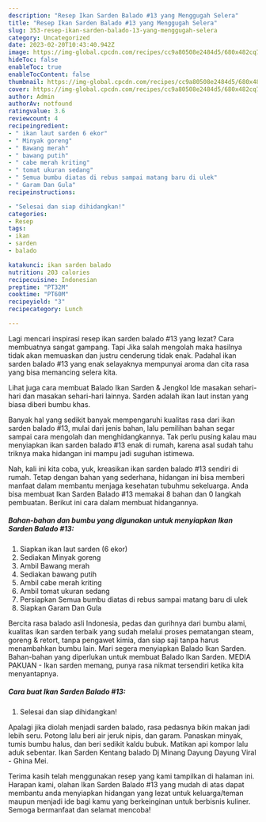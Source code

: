 ```yaml
---
description: "Resep Ikan Sarden Balado #13 yang Menggugah Selera"
title: "Resep Ikan Sarden Balado #13 yang Menggugah Selera"
slug: 353-resep-ikan-sarden-balado-13-yang-menggugah-selera
category: Uncategorized
date: 2023-02-20T10:43:40.942Z
image: https://img-global.cpcdn.com/recipes/cc9a80508e2484d5/680x482cq70/ikan-sarden-balado-13-foto-resep-utama.jpg
hideToc: false
enableToc: true
enableTocContent: false
thumbnail: https://img-global.cpcdn.com/recipes/cc9a80508e2484d5/680x482cq70/ikan-sarden-balado-13-foto-resep-utama.jpg
cover: https://img-global.cpcdn.com/recipes/cc9a80508e2484d5/680x482cq70/ikan-sarden-balado-13-foto-resep-utama.jpg
author: Admin
authorAv: notfound
ratingvalue: 3.6
reviewcount: 4
recipeingredient:
- " ikan laut sarden 6 ekor"
- " Minyak goreng"
- " Bawang merah"
- " bawang putih"
- " cabe merah kriting"
- " tomat ukuran sedang"
- " Semua bumbu diatas di rebus sampai matang baru di ulek"
- " Garam Dan Gula"
recipeinstructions:

- "Selesai dan siap dihidangkan!"
categories:
- Resep
tags:
- ikan
- sarden
- balado

katakunci: ikan sarden balado 
nutrition: 203 calories
recipecuisine: Indonesian
preptime: "PT32M"
cooktime: "PT60M"
recipeyield: "3"
recipecategory: Lunch

---
```



Lagi mencari inspirasi resep ikan sarden balado #13 yang lezat? Cara membuatnya sangat gampang. Tapi Jika salah mengolah maka hasilnya tidak akan memuaskan dan justru cenderung tidak enak. Padahal ikan sarden balado #13 yang enak selayaknya mempunyai aroma dan cita rasa yang bisa memancing selera kita.


Lihat juga cara membuat Balado Ikan Sarden &amp; Jengkol Ide masakan sehari-hari dan masakan sehari-hari lainnya. Sarden adalah ikan laut instan yang biasa diberi bumbu khas.

Banyak hal yang sedikit banyak mempengaruhi kualitas rasa dari ikan sarden balado #13, mulai dari jenis bahan, lalu pemilihan bahan segar sampai cara mengolah dan menghidangkannya. Tak perlu pusing kalau mau menyiapkan ikan sarden balado #13 enak di rumah, karena asal sudah tahu triknya maka hidangan ini mampu jadi suguhan istimewa.


Nah, kali ini kita coba, yuk, kreasikan ikan sarden balado #13 sendiri di rumah. Tetap dengan bahan yang sederhana, hidangan ini bisa memberi manfaat dalam membantu menjaga kesehatan tubuhmu sekeluarga. Anda bisa membuat Ikan Sarden Balado #13 memakai 8 bahan dan 0 langkah pembuatan. Berikut ini cara dalam membuat hidangannya.

<!--inarticleads1-->

##### Bahan-bahan dan bumbu yang digunakan untuk menyiapkan Ikan Sarden Balado #13:

1. Siapkan  ikan laut sarden (6 ekor)
1. Sediakan  Minyak goreng
1. Ambil  Bawang merah
1. Sediakan  bawang putih
1. Ambil  cabe merah kriting
1. Ambil  tomat ukuran sedang
1. Persiapkan  Semua bumbu diatas di rebus sampai matang baru di ulek
1. Siapkan  Garam Dan Gula


Bercita rasa balado asli Indonesia, pedas dan gurihnya dari bumbu alami, kualitas ikan sarden terbaik yang sudah melalui proses pematangan steam, goreng &amp; retort, tanpa pengawet kimia, dan siap saji tanpa harus menambahkan bumbu lain. Mari segera menyiapkan Balado Ikan Sarden. Bahan-bahan yang diperlukan untuk membuat Balado Ikan Sarden. MEDIA PAKUAN - Ikan sarden memang, punya rasa nikmat tersendiri ketika kita menyantapnya. 

<!--inarticleads2-->

##### Cara buat Ikan Sarden Balado #13:


1. Selesai dan siap dihidangkan!

Apalagi jika diolah menjadi sarden balado, rasa pedasnya bikin makan jadi lebih seru. Potong lalu beri air jeruk nipis, dan garam. Panaskan minyak, tumis bumbu halus, dan beri sedikit kaldu bubuk. Matikan api kompor lalu aduk sebentar. Ikan Sarden Kentang balado Dj Minang Dayung Dayung Viral - Ghina Mei. 

Terima kasih telah menggunakan resep yang kami tampilkan di halaman ini. Harapan kami, olahan Ikan Sarden Balado #13 yang mudah di atas dapat membantu anda menyiapkan hidangan yang lezat untuk keluarga/teman maupun menjadi ide bagi kamu yang berkeinginan untuk berbisnis kuliner. Semoga bermanfaat dan selamat mencoba!

